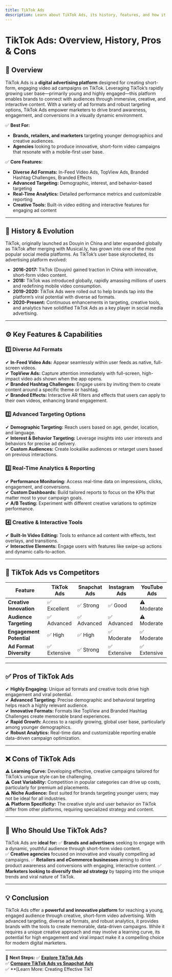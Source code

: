 ```yaml
---
title: TikTok Ads
description: Learn about TikTok Ads, its history, features, and how it compares to other social media advertising platforms.
---
```


# **TikTok Ads: Overview, History, Pros & Cons**

## **📌 Overview**  
TikTok Ads is a **digital advertising platform** designed for creating short-form, engaging video ad campaigns on TikTok. Leveraging TikTok’s rapidly growing user base—primarily young and highly engaged—this platform enables brands to connect with audiences through immersive, creative, and interactive content. With a variety of ad formats and robust targeting options, TikTok Ads empower marketers to drive brand awareness, engagement, and conversions in a visually dynamic environment.

✅ **Best For:**  
- **Brands, retailers, and marketers** targeting younger demographics and creative audiences.  
- **Agencies** looking to produce innovative, short-form video campaigns that resonate with a mobile-first user base.

✅ **Core Features:**  
- **Diverse Ad Formats:** In-Feed Video Ads, TopView Ads, Branded Hashtag Challenges, Branded Effects  
- **Advanced Targeting:** Demographic, interest, and behavior-based targeting  
- **Real-Time Analytics:** Detailed performance metrics and customizable reporting  
- **Creative Tools:** Built-in video editing and interactive features for engaging ad content

---

## **📜 History & Evolution**  
TikTok, originally launched as Douyin in China and later expanded globally as TikTok after merging with Musical.ly, has grown into one of the most popular social media platforms. As TikTok’s user base skyrocketed, its advertising platform evolved:

- **2016-2017:** TikTok (Douyin) gained traction in China with innovative, short-form video content.
- **2018:** TikTok was introduced globally, rapidly amassing millions of users and redefining mobile video consumption.
- **2019-2020:** TikTok Ads were rolled out to help brands tap into the platform’s viral potential with diverse ad formats.
- **2020-Present:** Continuous enhancements in targeting, creative tools, and analytics have solidified TikTok Ads as a key player in social media advertising.

---

## **⚙️ Key Features & Capabilities**

### **1️⃣ Diverse Ad Formats**
✔ **In-Feed Video Ads:** Appear seamlessly within user feeds as native, full-screen videos.  
✔ **TopView Ads:** Capture attention immediately with full-screen, high-impact video ads shown when the app opens.  
✔ **Branded Hashtag Challenges:** Engage users by inviting them to create content around a specific theme or hashtag.  
✔ **Branded Effects:** Interactive AR filters and effects that users can apply to their own videos, enhancing brand engagement.

### **2️⃣ Advanced Targeting Options**
✔ **Demographic Targeting:** Reach users based on age, gender, location, and language.  
✔ **Interest & Behavior Targeting:** Leverage insights into user interests and behaviors for precise ad delivery.  
✔ **Custom Audiences:** Create lookalike audiences or retarget users based on previous interactions.

### **3️⃣ Real-Time Analytics & Reporting**
✔ **Performance Monitoring:** Access real-time data on impressions, clicks, engagement, and conversions.  
✔ **Custom Dashboards:** Build tailored reports to focus on the KPIs that matter most to your campaign goals.  
✔ **A/B Testing:** Experiment with different creative variations to optimize performance.

### **4️⃣ Creative & Interactive Tools**
✔ **Built-In Video Editing:** Tools to enhance ad content with effects, text overlays, and transitions.  
✔ **Interactive Elements:** Engage users with features like swipe-up actions and dynamic calls-to-action.

---

## **🔄 TikTok Ads vs Competitors**

| Feature                   | TikTok Ads        | Snapchat Ads      | Instagram Ads     | YouTube Ads       |
|---------------------------|-------------------|-------------------|-------------------|-------------------|
| **Creative Innovation**   | ✅ Excellent      | ✅ Strong         | ✅ Good           | ⚠ Moderate       |
| **Audience Targeting**    | ✅ Advanced       | ✅ Advanced       | ✅ Advanced       | ⚠ Moderate       |
| **Engagement Potential**  | ✅ High           | ✅ High           | ✅ Moderate       | ✅ Moderate       |
| **Ad Format Diversity**   | ✅ Extensive      | ✅ Strong         | ✅ Extensive      | ✅ Extensive      |

---

## **✅ Pros of TikTok Ads**
✔ **Highly Engaging:** Unique ad formats and creative tools drive high engagement and viral potential.  
✔ **Advanced Targeting:** Precise demographic and behavioral targeting helps reach a highly relevant audience.  
✔ **Innovative Formats:** Formats like TopView and Branded Hashtag Challenges create memorable brand experiences.  
✔ **Rapid Growth:** Access to a rapidly growing, global user base, particularly among younger demographics.  
✔ **Robust Analytics:** Real-time data and customizable reporting enable data-driven campaign optimization.

---

## **❌ Cons of TikTok Ads**
⚠ **Learning Curve:** Developing effective, creative campaigns tailored for TikTok’s unique style can be challenging.  
⚠ **Cost Variability:** Competition in popular categories can drive up costs, particularly for premium ad placements.  
⚠ **Niche Audience:** Best suited for brands targeting younger users; may not be ideal for all industries.  
⚠ **Platform Specificity:** The creative style and user behavior on TikTok differ from other platforms, requiring specialized strategy and content.

---

## **🎯 Who Should Use TikTok Ads?**
TikTok Ads are **ideal for:**
✅ **Brands and advertisers** seeking to engage with a dynamic, youthful audience through short-form video content.  
✅ **Creative agencies** focused on innovative and visually compelling ad campaigns.
✅ **Retailers and eCommerce businesses** aiming to drive product awareness and conversions with engaging, interactive content.
✅ **Marketers looking to diversify their ad strategy** by tapping into the unique trends and viral nature of TikTok.

---

## **💡 Conclusion**
TikTok Ads offer a **powerful and innovative platform** for reaching a young, engaged audience through creative, short-form video advertising. With advanced targeting, diverse ad formats, and robust analytics, it provides brands with the tools to create memorable, data-driven campaigns. While it requires a unique creative approach and may involve a learning curve, its potential for high engagement and viral impact make it a compelling choice for modern digital marketers.

---

🚀 **Next Steps:**
✅ **[Explore TikTok Ads](https://ads.tiktok.com/)**  
✅ **[Compare TikTok Ads vs Snapchat Ads](#)**  
✅ **[Learn More: Creating Effective TikT

